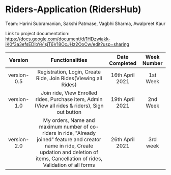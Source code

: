 # Riders-Application (RidersHub)

Team: Harini Subramanian, Sakshi Patmase, Vagbhi Sharma, Awalpreet Kaur

Link to project documentation: https://docs.google.com/document/d/1HDzwiakk-iK0f3a3efsEDlbYe1sjT6V18OcJHz2OoCw/edit?usp=sharing

| Version | Functionalities | Date Completed | Week Number |
| :---: | :---: | :---: | :---: | 
| version-0.5 | Registration, Login, Create Ride, Join Rides(Viewing all Rides) | 16th April 2021| 1st Week |
| version-1.0 | Join ride, View Enrolled rides, Purchase item, Admin (View all rides & riders), Sign out button | 19th April 2021| 2nd Week |
| version-2.0 | My orders, Name and  maximum number of co-riders in ride, "Already joined" feature and creator name in ride, Create updation and deletion of items, Cancellation of rides, Validation of all forms | 26th April 2021| 3rd week |
